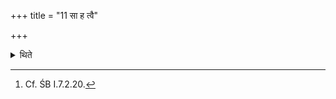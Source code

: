 +++
title = "11 सा ह त्वै"

+++

<details><summary>थिते</summary>

11. That invitatory-verse indeed is prosperous reciting which he utters (the name of) the deity first; that offering-verse indeed is prosperous in connection with which he utters the exclamation Vaṣaṭ on (i.e. immediately after the name of) the deity.[^1]  

[^1]: Cf. ŚB I.7.2.20. 
</details>
